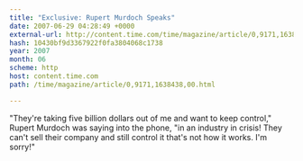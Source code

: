 ```yaml
---
title: "Exclusive: Rupert Murdoch Speaks"
date: 2007-06-29 04:28:49 +0000
external-url: http://content.time.com/time/magazine/article/0,9171,1638438,00.html
hash: 10430bf9d3367922f0fa3804068c1738
year: 2007
month: 06
scheme: http
host: content.time.com
path: /time/magazine/article/0,9171,1638438,00.html

---
```


"They're taking five billion dollars out of me and want to keep control," Rupert Murdoch was saying into the phone, "in an industry in crisis! They can't sell their company and still control it  that's not how it works. I'm sorry!"
